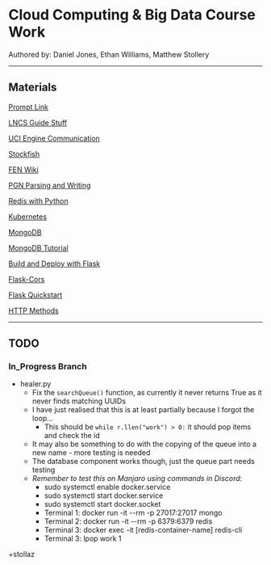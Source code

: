 # Cloud Computing & Big Data Course Work
Authored by: Daniel Jones, Ethan Williams, Matthew Stollery

---
## Materials

[Prompt Link](CW_Description.pdf)

[LNCS Guide Stuff](https://www.springer.com/gp/computer-science/lncs/conference-proceedings-guidelines)

[UCI Engine Communication](https://python-chess.readthedocs.io/en/v0.14.0/uci.html)

[Stockfish](https://stockfishchess.org/)

[FEN Wiki](https://en.wikipedia.org/wiki/Forsyth%E2%80%93Edwards_Notation)

[PGN Parsing and Writing](https://python-chess.readthedocs.io/en/latest/pgn.html)

[Redis with Python](https://docs.redis.com/latest/rs/references/client_references/client_python/)

[Kubernetes](https://kubernetes.io/docs/concepts/workloads/controllers/deployment/)

[MongoDB](https://www.w3schools.com/python/python_mongodb_getstarted.asp)

[MongoDB Tutorial](https://pymongo.readthedocs.io/en/stable/tutorial.html)

[Build and Deploy with Flask](https://cloud.google.com/run/docs/quickstarts/build-and-deploy/python)

[Flask-Cors](https://pypi.org/project/Flask-Cors/)

[Flask Quickstart](https://flask.palletsprojects.com/en/2.0.x/quickstart/)

[HTTP Methods](https://www.w3schools.com/tags/ref_httpmethods.asp)

---
## TODO
### In_Progress Branch
- healer.py
  - Fix the `searchQueue()` function, as currently it never returns True as it never finds matching UUIDs
  - I have just realised that this is at least partially because I forgot the loop...
    - This should be `while r.llen("work") > 0:` it should pop items and check the id
  - It may also be something to do with the copying of the queue into a new name - more testing is needed
  - The database component works though, just the queue part needs testing
  - *Remember to test this on Manjaro using commands in Discord*:
    -  sudo systemctl enable docker.service
    -  sudo systemctl start docker.service
    -  sudo systemctl start docker.socket
    -  Terminal 1: docker run -it --rm -p 27017:27017 mongo
    -  Terminal 2: docker run -it --rm -p 6379:6379 redis
    -  Terminal 3: docker exec -it [redis-container-name] redis-cli
    -  Terminal 3: lpop work 1

+stollaz